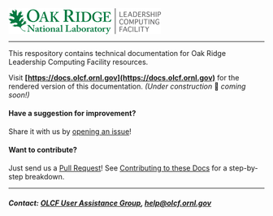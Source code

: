 <img src="./images/olcf_logo.png" width="300" valign="middle" alt="Oak Ridge Leadership Computing Facility"/>

<hr>

This respository contains technical documentation for Oak Ridge Leadership Computing Facility resources.

Visit **[https://docs.olcf.ornl.gov](https://docs.olcf.ornl.gov)** for the rendered version of this documentation. *(Under construction* 🚧 *coming soon!)*

#### Have a suggestion for improvement? 
Share it with us by [opening an issue](https://github.com/olcf/olcf-user-docs/issues/new)! 

#### Want to contribute?
Just send us a [Pull Request](https://help.github.com/articles/using-pull-requests/)! See [Contributing to these Docs](https://github.com/olcf/olcf-user-docs/blob/master/contributing/index.rst) for a step-by-step breakdown. 

<hr>

##### Contact: [OLCF User Assistance Group](https://www.olcf.ornl.gov/about-olcf/olcf-groups/user-assistance-outreach/), <help@olcf.ornl.gov>
